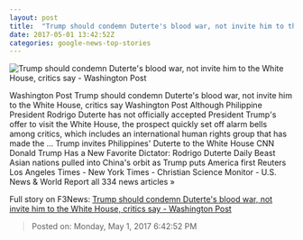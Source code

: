 ```yaml
---
layout: post
title:  "Trump should condemn Duterte's blood war, not invite him to the White House, critics say - Washington Post"
date: 2017-05-01 13:42:52Z
categories: google-news-top-stories
---
```


![Trump should condemn Duterte's blood war, not invite him to the White House, critics say - Washington Post](https://img.washingtonpost.com/rf/image_1484w/2010-2019/WashingtonPost/2016/12/14/Foreign/Images/05673682.jpg)

Washington Post Trump should condemn Duterte's blood war, not invite him to the White House, critics say Washington Post Although Philippine President Rodrigo Duterte has not officially accepted President Trump's offer to visit the White House, the prospect quickly set off alarm bells among critics, which includes an international human rights group that has made the ... Trump invites Philippines' Duterte to the White House CNN Donald Trump Has a New Favorite Dictator: Rodrigo Duterte Daily Beast Asian nations pulled into China's orbit as Trump puts America first Reuters Los Angeles Times - New York Times - Christian Science Monitor - U.S. News & World Report all 334 news articles »


Full story on F3News: [Trump should condemn Duterte's blood war, not invite him to the White House, critics say - Washington Post](http://www.f3nws.com/n/VQdTsD)

> Posted on: Monday, May 1, 2017 6:42:52 PM
